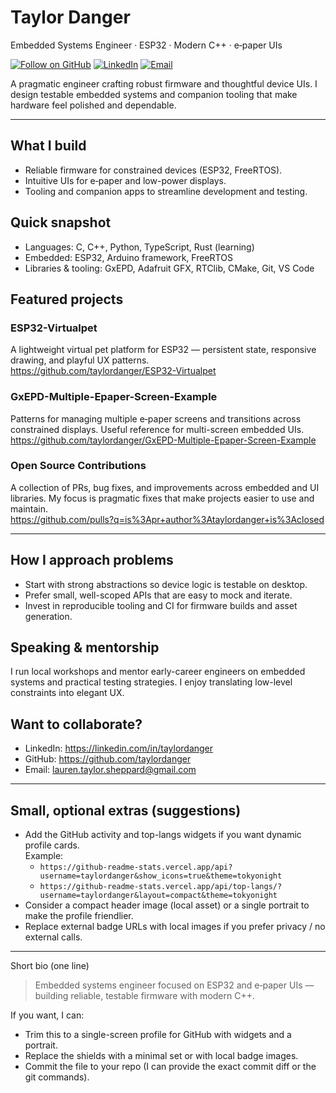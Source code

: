 # Taylor Danger
Embedded Systems Engineer · ESP32 · Modern C++ · e‑paper UIs

[![Follow on GitHub](https://img.shields.io/github/followers/taylordanger?label=Follow&style=social)](https://github.com/taylordanger)
[![LinkedIn](https://img.shields.io/badge/LinkedIn-%230077B5.svg?style=for-the-badge&logo=linkedin&logoColor=white)](https://linkedin.com/in/taylordanger)
[![Email](https://img.shields.io/badge/Email-lauren.taylor.sheppard@gmail.com-blue?style=for-the-badge&logo=gmail&logoColor=white)](mailto:lauren.taylor.sheppard@gmail.com)

A pragmatic engineer crafting robust firmware and thoughtful device UIs. I design testable embedded systems and companion tooling that make hardware feel polished and dependable.

---

## What I build
- Reliable firmware for constrained devices (ESP32, FreeRTOS).
- Intuitive UIs for e‑paper and low-power displays.
- Tooling and companion apps to streamline development and testing.

## Quick snapshot
- Languages: C, C++, Python, TypeScript, Rust (learning)  
- Embedded: ESP32, Arduino framework, FreeRTOS  
- Libraries & tooling: GxEPD, Adafruit GFX, RTClib, CMake, Git, VS Code

## Featured projects
### ESP32-Virtualpet
A lightweight virtual pet platform for ESP32 — persistent state, responsive drawing, and playful UX patterns.  
https://github.com/taylordanger/ESP32-Virtualpet

### GxEPD-Multiple-Epaper-Screen-Example
Patterns for managing multiple e‑paper screens and transitions across constrained displays. Useful reference for multi-screen embedded UIs.  
https://github.com/taylordanger/GxEPD-Multiple-Epaper-Screen-Example

### Open Source Contributions
A collection of PRs, bug fixes, and improvements across embedded and UI libraries. My focus is pragmatic fixes that make projects easier to use and maintain.  
https://github.com/pulls?q=is%3Apr+author%3Ataylordanger+is%3Aclosed

---

## How I approach problems
- Start with strong abstractions so device logic is testable on desktop.
- Prefer small, well-scoped APIs that are easy to mock and iterate.
- Invest in reproducible tooling and CI for firmware builds and asset generation.

## Speaking & mentorship
I run local workshops and mentor early-career engineers on embedded systems and practical testing strategies. I enjoy translating low-level constraints into elegant UX.

## Want to collaborate?
- LinkedIn: https://linkedin.com/in/taylordanger  
- GitHub: https://github.com/taylordanger  
- Email: lauren.taylor.sheppard@gmail.com

---

## Small, optional extras (suggestions)
- Add the GitHub activity and top-langs widgets if you want dynamic profile cards.  
  Example:
  - `https://github-readme-stats.vercel.app/api?username=taylordanger&show_icons=true&theme=tokyonight`
  - `https://github-readme-stats.vercel.app/api/top-langs/?username=taylordanger&layout=compact&theme=tokyonight`
- Consider a compact header image (local asset) or a single portrait to make the profile friendlier.
- Replace external badge URLs with local images if you prefer privacy / no external calls.

---

Short bio (one line)
> Embedded systems engineer focused on ESP32 and e‑paper UIs — building reliable, testable firmware with modern C++.

If you want, I can:
- Trim this to a single-screen profile for GitHub with widgets and a portrait.
- Replace the shields with a minimal set or with local badge images.
- Commit the file to your repo (I can provide the exact commit diff or the git commands).
